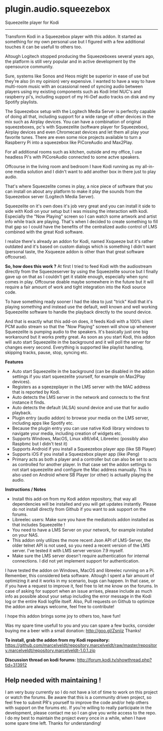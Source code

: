 # plugin.audio.squeezebox
Squeezelite player for Kodi

________________________________________________________________________________________________________


Transform Kodi in a Squeezebox player with this addon.
It started as something for my own personal use but I figured with a few additional touches it can be usefull to others too.

Altough Logitech stopped producing the Squeezeboxes several years ago, the platform is still very popular and in active development by the opensource community.

Sure, systems like Sonos and Heos might be superior in ease of use but they're also (in my opinion) very expensive.
I wanted to have a way to have multi-room music with an ocassional need of syncing audio between players using my existing components such as Kodi Intel NUC's and raspberry pi's, including support of my Hi-Def audio tracks on disk and my Spotify playlists.

The Squeezebox setup with the Logitech Media Server is perfectly capable of doing all that, including support for a wide range of other devices in the mix such as Airplay devices. You can have a combination of original squeezeboxes, pc's with Squeezelite (software player for Squeezebox), Airplay devices and even Chromecast devices and let them all play your favorite tunes. There are even some nice projects available to turn a Raspberry Pi into a squeezebox like PiCoreAudio and Max2Play.

For all additional rooms such as kitchen, outside and my office, I use headless Pi's with PiCoreAudio connected to some actve speakers.

Offcourse in the living room and bedroom I have Kodi running as my all-in-one media solution and I didn't want to add another box in there just to play audio.

That's where Squeezelite comes in play, a nice piece of software that you can install on about any platform to make it play the sounds from the Squeezebox server (Logitech Media Server).

Squeezelite on it's own does it's job very great and you can install it side to side with Kodi on your setup but I was missing the interaction with kodi. Especially the "Now Playing" screen so I can watch some artwork and artist info while track are playing. That's when I decided to create something to fill that gap so I could have the benefits of the centralized audio control of LMS combined with the great Kodi software.

I realize there's already an addon for Kodi, named Xsqueeze but it's rather outdated and it's based on custom dialogs which is something I didn't want (personal taste, the Xsqueeze addon is other than that great software offcourse).

**So, how does this work ?**
At first I tried to feed Kodi with the audiostream directly from the Squeezeserver by using the Squeezelite source but I finally gave up on that as I couldn't get it stable enough, especially when sync comes in play. Offcourse doable maybe somewhere in the future but it will require a fair amount of work and tight integration into the Kodi source code.

To have something ready sooner I had the idea to just "trick" Kodi that it's playing something and instead use the default, well known and well working Squeezelite software to handle the playback directly to the sound device. 

And that is exactly what this add-on does, it feeds Kodi with a 100% silent PCM audio stream so that the "Now Playing" screen will show up whenever Squeezelite is pumping audio to the speakers. It's basically just one big workaround but it works pretty great. As soon as you start Kodi, this addon will auto start Squeezelite in the background and it will poll the server for changes every second. Everything is supported like playlist handling, skipping tracks, pause, stop, syncing etc.

**Features**
- Auto start Squeezelite in the background (can be disabled in the addon settings if you start squeezelite yourself, for example on Max2Play devices).
- Registers as a sqeezeplayer in the LMS server with the MAC address that is reported by Kodi.
- Auto detects the LMS server in the network and connects to the first instance it finds.
- Auto detects the default (ALSA) sound device and use that for audio playback.
- Plugin entry (audio addon) to browse your media on the LMS server, including apps like Spotify etc.
- Because the plugin entry you can use native Kodi library windows to navigate your media, including creation of widgets etc.
- Supports Windows, MacOS, Linux x86/x64, Libreelec (possibly also Raspbmc but I didn't test it)
- Supports Android if you install a Squeezebox player app (like SB Player)
- Supports iOS if you install a Squeezebox player app (like iPeng)
- Primary acts as both a player and a controller but can also be set to acts as controlled for another player. In that case set the addon settings to not start squeezelite and configure the Mac address manually. This is also used on Android where SB Player (or other) is actually playing the audio.

**Instructions / Notes**
- Install this add-on from my Kodi addon repository, that way all dependencies will be installed and you will get updates instantly. Please do not install directly from Github if you want to ask support on the forums.
- Libreelec users: Make sure you have the mediatools addon installed as that includes Squeezelite !
- You need to have a LMS Server on your network, for example installed on your NAS.
- This addon only utilizes the more recent Json API of LMS-Server, the older telnet API is not used, so you need a recent version of the LMS server. I've tested it with LMS server version 7.9 myself.
- Make sure the LMS server doesn't require authentication for internal connections. I did not yet implement support for authentication.

I have tested the addon on Windows, MacOS and libreelec running on a Pi.
Remember, this considered beta software. Altough I spent a fair amount of optimizing it and it works in my scenario, bugs can happen. In that case, or if you have a request to improve it, feel free to let me know on the forums. In case of asking for support when an issue arrises, please include as much info as possible about your setup including the error message in the Kodi log or the entire Kodi logfile itself. Also, Pull requests on Github to optimize the addon are always welcome, feel free to contribute!


I hope this addon brings some joy to others too, have fun!


Was my spare time usefull to you and you can spare a few bucks, consider buying me a beer with a small donation:
http://goo.gl/Zsniiz
Thanks!

**To install, grab the addon from my Kodi repository:**
https://github.com/marcelveldt/repository.marcelveldt/raw/master/repository.marcelveldt/repository.marcelveldt-1.0.1.zip


**Discussion thread on kodi forums:**
http://forum.kodi.tv/showthread.php?tid=313912


## Help needed with maintaining !
I am very busy currently so I do not have a lot of time to work on this project or watch the forums.
Be aware that this is a community driven project, so feel free to submit PR's yourself to improve the code and/or help others with support on the forums etc. If you're willing to really participate in the development, please contact me so I can give you write access to the repo. I do my best to maintain the project every once in a while, when I have some spare time left.
Thanks for understanding!

